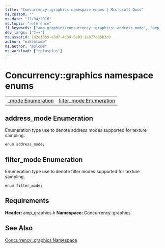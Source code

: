 ```yaml
---
title: "Concurrency::graphics namespace enums | Microsoft Docs"
ms.custom: ""
ms.date: "11/04/2016"
ms.topic: "reference"
f1_keywords: ["amp_graphics/concurrency::graphics::address_mode", "amp_graphics/concurrency::graphics::filter_mode"]
dev_langs: ["C++"]
ms.assetid: 1d2e1859-a3d7-4d3d-8e03-1a877a86b3e0
author: "mikeblome"
ms.author: "mblome"
ms.workload: ["cplusplus"]
---
```

# Concurrency::graphics namespace enums
|||  
|-|-|  
|[_mode Enumeration](#address_mode)|[filter_mode Enumeration](#filter_mode)|  
  
##  <a name="address_mode"></a>  address_mode Enumeration  
 Enumeration type use to denote address modes supported for texture sampling.  
  
```  
enum address_mode;  
```  
  
##  <a name="filter_mode"></a>  filter_mode Enumeration  
 Enumeration type use to denote filter modes supported for texture sampling.  
  
```  
enum filter_mode;  
```  
## Requirements
**Header:** amp_graphics.h
**Namespace:** Concurrency::graphics

## See Also  
 [Concurrency::graphics Namespace](concurrency-graphics-namespace.md)
